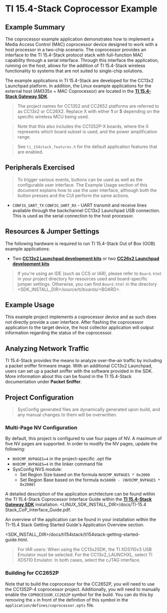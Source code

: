 TI 15.4-Stack Coprocessor Example
============================

Example Summary
---------------

The coprocessor example application demonstrates how to implement a Media Access Control (MAC) coprocessor device designed to work with a host processor in a two-chip scenario. The coprocessor provides an interface to the TI 15.4-Stack protocol stack with full-function MAC capability through a serial interface. Through this interface the application, running on the host, allows for the addition of TI 15.4-Stack wireless functionality to systems that are not suited to single-chip solutions.

The example applications in TI 15.4-Stack are developed for the CC13x2 Launchpad platform. In addition, the Linux example applications for the external host (AM335x + MAC Coprocessor) are located in the [**TI 15.4-Stack Gateway SDK**](http://www.ti.com/tool/ti-15.4-stack-gateway-linux-sdk).

> The project names for CC1352 and CC2652 platforms are referred to as CC13x2 or CC26X2. Replace X with either **1** or **5** depending on the specific wireless MCU being used.

> Note that this also includes the CC1352P-X boards, where the X represents which board subset is used, and the power amplification range.


> See `ti_154stack_features.h` for the default application features that are enabled.

Peripherals Exercised
---------------------

> To trigger various events, buttons can be used as well as the configurable user interface.
> The Example Usage section of this document explains how to use the user interface, although both the button presses and the CUI perform the 
> same actions.

* `CONFIG_UART_TX` `CONFIG_UART_RX` - UART transmit and receive lines available through the backchannel CC13x2 Launchpad USB connection. This is used as the serial connection to the host processor.

Resources & Jumper Settings
---------------------------
The following hardware is required to run TI 15.4-Stack Out of Box (OOB) example applications:
* Two [**CC13x2 Launchpad development kits**](http://www.ti.com/tool/launchxl-cc1352r1) or two [**CC26x2 Launchpad development kits**](http://www.ti.com/tool/launchxl-cc26x2r1)

> If you're using an IDE (such as CCS or IAR), please refer to `Board.html` in
your project directory for resources used and board-specific jumper settings.
Otherwise, you can find `Board.html` in the directory
&lt;SDK_INSTALL_DIR&gt;/source/ti/boards/&lt;BOARD&gt;.

Example Usage
-------------
This example project implements a coprocessor device and as such does not directly provide a user interface.
After flashing the coprocessor application to the target device, the host collector application will output information
regarding the status of the coprocessor.

Analyzing Network Traffic
-------------------------

TI 15.4-Stack provides the means to analyze over-the-air traffic by including a packet sniffer firmware image. With an additional CC13x2 Launchpad, users can set up a packet sniffer with the software provided in the SDK. More information about this can be found in the TI 15.4-Stack documentation under **Packet Sniffer**.


Project Configuration
--------------------------

> SysConfig generated files are dynamically generated upon build, and any manual changes to them will be overwritten.

### Multi-Page NV Configuration

By default, this project is configured to use four pages of NV. A maximum of five NV pages are supported. In order to modify the NV pages, update the following:
* `NVOCMP_NVPAGES=4` in the project-specific .opt file
* `NVOCMP_NVPAGES=4` in the linker command file
* SysConfig NVS module:
   * Set Region Size based on the formula `NVOCMP_NVPAGES * 0x2000`
   * Set Region Base based on the formula `0x56000 - (NVOCMP_NVPAGES * 0x2000)`

A detailed description of the application architecture can be found within the TI 15.4-Stack Coprocessor Interface Guide
within the [**TI 15.4-Stack Gateway SDK**](http://www.ti.com/tool/ti-15.4-stack-gateway-linux-sdk) installation.
&lt;LINUX_SDK_INSTALL_DIR&gt;/docs/TI-15.4 Stack_CoP_Interface_Guide.pdf.

An overview of the application can be found in your installation within the
TI-15.4 Stack Getting Started Guide's Application Overview section.

&lt;SDK_INSTALL_DIR&gt;/docs/ti154stack/ti154stack-getting-started-guide.html.

> For IAR users: When using the CC13x2SDK, the TI XDS110v3 USB Emulator must
be selected. For the CC13x2_LAUNCHXL, select TI XDS110 Emulator. In both cases,
select the cJTAG interface.

### Building for CC2652P

Note that to build the coprocessor for the CC2652P, you will need to use the CC1352P-4 coprocessor project. Additionally,
you will need to manually enable the `COPROCESSOR_CC2652P` symbol for the build. You can do this by removing the `x` in
front of the definition of this symbol in the `application/defines/coprocessor.opts` file.
